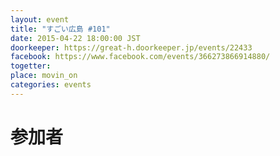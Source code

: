 ```yaml
---
layout: event
title: "すごい広島 #101"
date: 2015-04-22 18:00:00 JST
doorkeeper: https://great-h.doorkeeper.jp/events/22433
facebook: https://www.facebook.com/events/366273866914880/
togetter:
place: movin_on
categories: events
---
```


# 参加者
